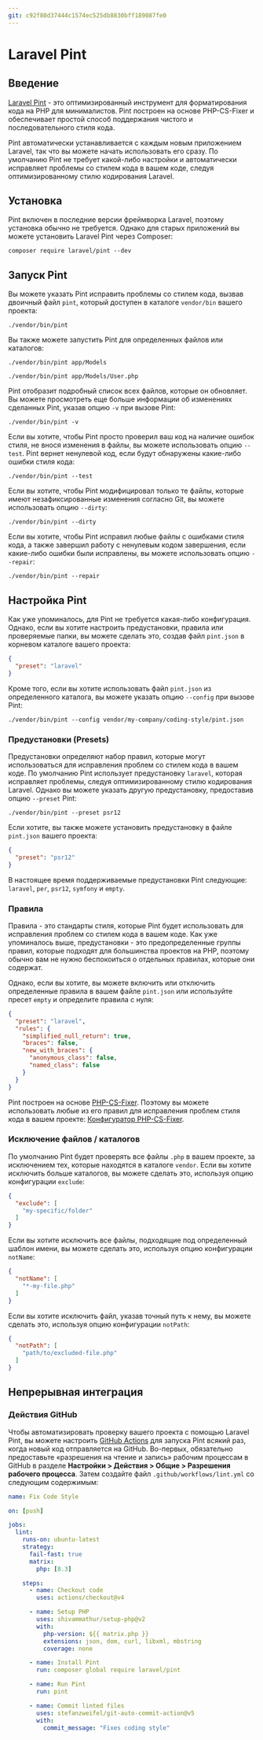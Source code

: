 ```yaml
---
git: c92f80d37444c1574ec525db8830bff189087fe0
---
```


# Laravel Pint

<a name="introduction"></a>
## Введение

[Laravel Pint](https://github.com/laravel/pint) - это оптимизированный инструмент для форматирования кода на PHP для минималистов. Pint построен на основе PHP-CS-Fixer и обеспечивает простой способ поддержания чистого и последовательного стиля кода.

Pint автоматически устанавливается с каждым новым приложением Laravel, так что вы можете начать использовать его сразу. По умолчанию Pint не требует какой-либо настройки и автоматически исправляет проблемы со стилем кода в вашем коде, следуя оптимизированному стилю кодирования Laravel.

<a name="installation"></a>
## Установка

Pint включен в последние версии фреймворка Laravel, поэтому установка обычно не требуется. Однако для старых приложений вы можете установить Laravel Pint через Composer:
```shell
composer require laravel/pint --dev
```

<a name="running-pint"></a>
## Запуск Pint

Вы можете указать Pint исправить проблемы со стилем кода, вызвав двоичный файл `pint`, который доступен в каталоге `vendor/bin` вашего проекта:

```shell
./vendor/bin/pint
```

Вы также можете запустить Pint для определенных файлов или каталогов:

```shell
./vendor/bin/pint app/Models

./vendor/bin/pint app/Models/User.php
```

Pint отобразит подробный список всех файлов, которые он обновляет. Вы можете просмотреть еще больше информации об изменениях сделанных Pint, указав опцию `-v` при вызове Pint:

```shell
./vendor/bin/pint -v
```

Если вы хотите, чтобы Pint просто проверил ваш код на наличие ошибок стиля, не внося изменения в файлы, вы можете использовать опцию `--test`. Pint вернет ненулевой код, если будут обнаружены какие-либо ошибки стиля кода:

```shell
./vendor/bin/pint --test
```

Если вы хотите, чтобы Pint модифицировал только те файлы, которые имеют незафиксированные изменения согласно Git, вы можете использовать опцию `--dirty`:

```shell
./vendor/bin/pint --dirty
```

Если вы хотите, чтобы Pint исправил любые файлы с ошибками стиля кода, а также завершил работу с ненулевым кодом завершения, если какие-либо ошибки были исправлены, вы можете использовать опцию `--repair`:

```shell
./vendor/bin/pint --repair
```

<a name="configuring-pint"></a>
## Настройка Pint

Как уже упоминалось, для Pint не требуется какая-либо конфигурация. Однако, если вы хотите настроить предустановки, правила или проверяемые папки, вы можете сделать это, создав файл `pint.json` в корневом каталоге вашего проекта:

```json
{
  "preset": "laravel"
}
```

Кроме того, если вы хотите использовать файл `pint.json` из определенного каталога, вы можете указать опцию `--config` при вызове Pint:

```shell
./vendor/bin/pint --config vendor/my-company/coding-style/pint.json
```

<a name="presets"></a>
### Предустановки (Presets)

Предустановки определяют набор правил, которые могут использоваться для исправления проблем со стилем кода в вашем коде. По умолчанию Pint использует предустановку `laravel`, которая исправляет проблемы, следуя оптимизированному стилю кодирования Laravel. Однако вы можете указать другую предустановку, предоставив опцию `--preset` Pint:

```shell
./vendor/bin/pint --preset psr12
```

Если хотите, вы также можете установить предустановку в файле `pint.json` вашего проекта:

```json
{
  "preset": "psr12"
}
```

В настоящее время поддерживаемые предустановки Pint следующие: `laravel`, `per`, `psr12`, `symfony` и `empty`.

<a name="rules"></a>
### Правила

Правила - это стандарты стиля, которые Pint будет использовать для исправления проблем со стилем кода в вашем коде. Как уже упоминалось выше, предустановки - это предопределенные группы правил, которые подходят для большинства проектов на PHP, поэтому обычно вам не нужно беспокоиться о отдельных правилах, которые они содержат.

Однако, если вы хотите, вы можете включить или отключить определенные правила в вашем файле `pint.json` или используйте пресет `empty` и определите правила с нуля:

```json
{
  "preset": "laravel",
  "rules": {
    "simplified_null_return": true,
    "braces": false,
    "new_with_braces": {
      "anonymous_class": false,
      "named_class": false
    }
  }
}
```

Pint построен на основе [PHP-CS-Fixer](https://github.com/FriendsOfPHP/PHP-CS-Fixer). Поэтому вы можете использовать любые из его правил для исправления проблем стиля кода в вашем проекте: [Конфигуратор PHP-CS-Fixer](https://mlocati.github.io/php-cs-fixer-configurator).
<a name="excluding-files-or-folders"></a>
### Исключение файлов / каталогов

По умолчанию Pint будет проверять все файлы `.php` в вашем проекте, за исключением тех, которые находятся в каталоге `vendor`. Если вы хотите исключить больше каталогов, вы можете сделать это, используя опцию конфигурации `exclude`:

```json
{
  "exclude": [
    "my-specific/folder"
  ]
}
```

Если вы хотите исключить все файлы, подходящие под определенный шаблон имени, вы можете сделать это, используя опцию конфигурации `notName`:

```json
{
  "notName": [
    "*-my-file.php"
  ]
}
```

Если вы хотите исключить файл, указав точный путь к нему, вы можете сделать это, используя опцию конфигурации `notPath`:

```json
{
  "notPath": [
    "path/to/excluded-file.php"
  ]
}
```

<a name="continuous-integration"></a>
## Непрерывная интеграция

<a name="running-tests-on-github-actions"></a>
### Действия GitHub

Чтобы автоматизировать проверку вашего проекта с помощью Laravel Pint, вы можете настроить [GitHub Actions](https://github.com/features/actions) для запуска Pint всякий раз, когда новый код отправляется на GitHub. Во-первых, обязательно предоставьте «разрешения на чтение и запись» рабочим процессам в GitHub в разделе **Настройки > Действия > Общие > Разрешения рабочего процесса**. Затем создайте файл `.github/workflows/lint.yml` со следующим содержимым:

```yaml
name: Fix Code Style

on: [push]

jobs:
  lint:
    runs-on: ubuntu-latest
    strategy:
      fail-fast: true
      matrix:
        php: [8.3]

    steps:
      - name: Checkout code
        uses: actions/checkout@v4

      - name: Setup PHP
        uses: shivammathur/setup-php@v2
        with:
          php-version: ${{ matrix.php }}
          extensions: json, dom, curl, libxml, mbstring
          coverage: none

      - name: Install Pint
        run: composer global require laravel/pint

      - name: Run Pint
        run: pint

      - name: Commit linted files
        uses: stefanzweifel/git-auto-commit-action@v5
        with:
          commit_message: "Fixes coding style"
```
